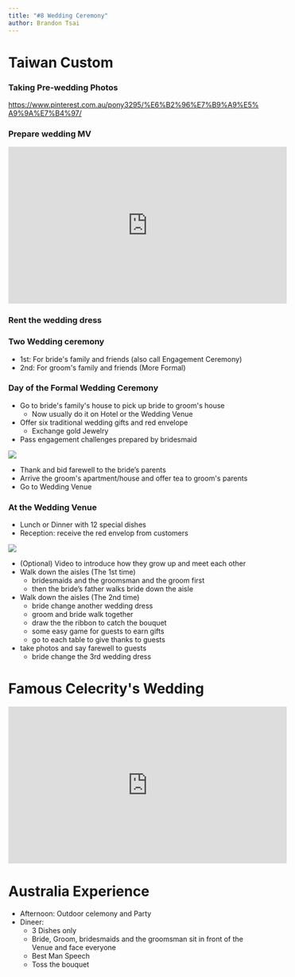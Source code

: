 ```yaml
---
title: "#8 Wedding Ceremony"
author: Brandon Tsai
---
```


Taiwan Custom
=====

### Taking Pre-wedding Photos

https://www.pinterest.com.au/pony3295/%E6%B2%96%E7%B9%A9%E5%A9%9A%E7%B4%97/


### Prepare wedding MV

<iframe width="560" height="315" src="https://www.youtube.com/embed/2DmVn0MR0ww" frameborder="0" allow="accelerometer; autoplay; clipboard-write; encrypted-media; gyroscope; picture-in-picture" allowfullscreen></iframe>


### Rent the wedding dress


### Two Wedding ceremony

- 1st: For bride's family and friends (also call Engagement Ceremony)
- 2nd: For groom's family and friends (More Formal)

### Day of the Formal Wedding Ceremony

- Go to bride's family's house to pick up bride to groom's house
  - Now usually do it on Hotel or the Wedding Venue
- Offer six traditional wedding gifts and red envelope
  - Exchange gold Jewelry
- Pass engagement challenges prepared by bridesmaid

![](https://www.taiwansam.com/wp-content/uploads/2017/02/31-2988-post/wedding-game.jpg)

- Thank and bid farewell to the bride’s parents
- Arrive the groom's apartment/house and offer tea to groom's parents
- Go to Wedding Venue


### At the Wedding Venue

- Lunch or Dinner with 12 special dishes
- Reception: receive the red envelop from customers

![](https://pic.pimg.tw/easymarry1007/1359617849-3853878850.jpg)



- (Optional) Video to introduce how they grow up and meet each other
- Walk down the aisles (The 1st time)
  - bridesmaids and the groomsman and the groom first
  - then the bride’s father walks bride down the aisle
- Walk down the aisles (The 2nd time)
  - bride change another wedding dress
  - groom and bride walk together
  - draw the the ribbon to catch the bouquet
  - some easy game for guests to earn gifts
  - go to each table to give thanks to guests
- take photos and say farewell to guests
  - bride change the 3rd wedding dress


Famous Celecrity's Wedding
=========

<iframe width="560" height="315" src="https://www.youtube.com/embed/Q3U7_D4aBZg" frameborder="0" allow="accelerometer; autoplay; clipboard-write; encrypted-media; gyroscope; picture-in-picture" allowfullscreen></iframe>


Australia Experience
========

- Afternoon: Outdoor celemony and Party
- Dineer:
  - 3 Dishes only
  - Bride, Groom, bridesmaids and the groomsman sit in front of the Venue and face everyone
  - Best Man Speech
  - Toss the bouquet